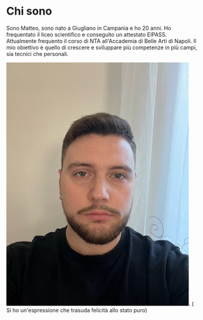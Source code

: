 # Chi sono

Sono Matteo, sono nato a Giugliano in Campania e ho 20 anni. Ho frequentato il liceo scientifico e conseguito un attestato EIPASS. Attualmente frequento il corso di NTA all'Accademia di Belle Arti di Napoli. Il mio obiettivo è quello di crescere e sviluppare più competenze in più campi, sia tecnici che personali.

 ![foto](foto.jpg).
( Si ho un'espressione che trasuda felicità allo stato puro)
